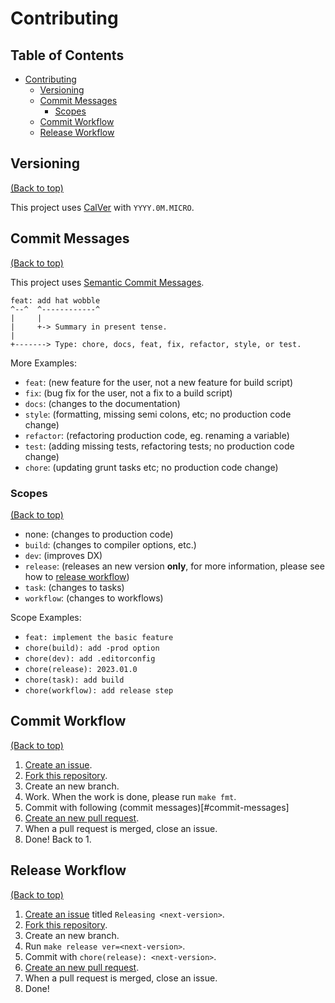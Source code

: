 # Contributing

## Table of Contents

- [Contributing](#contributing)
    - [Versioning](#versioning)
    - [Commit Messages](#commit-messages)
        - [Scopes](#scopes)
    - [Commit Workflow](#commit-workflow)
    - [Release Workflow](#release-workflow)

## Versioning
[(Back to top)](#table-of-contents)

This project uses [CalVer](https://calver.org/) with `YYYY.0M.MICRO`.

## Commit Messages
[(Back to top)](#table-of-contents)

This project uses [Semantic Commit Messages](https://gist.github.com/joshbuchea/6f47e86d2510bce28f8e7f42ae84c716).

```
feat: add hat wobble
^--^  ^------------^
|     |
|     +-> Summary in present tense.
|
+-------> Type: chore, docs, feat, fix, refactor, style, or test.
```

More Examples:
- `feat`: (new feature for the user, not a new feature for build script)
- `fix`: (bug fix for the user, not a fix to a build script)
- `docs`: (changes to the documentation)
- `style`: (formatting, missing semi colons, etc; no production code change)
- `refactor`: (refactoring production code, eg. renaming a variable)
- `test`: (adding missing tests, refactoring tests; no production code change)
- `chore`: (updating grunt tasks etc; no production code change)

### Scopes
[(Back to top)](#table-of-contents)

- none: (changes to production code)
- `build`: (changes to compiler options, etc.)
- `dev`: (improves DX)
- `release`: (releases an new version **only**, for more information, please see how to [release workflow](#release-workflow))
- `task`: (changes to tasks)
- `workflow`: (changes to workflows)

Scope Examples:
- `feat: implement the basic feature`
- `chore(build): add -prod option`
- `chore(dev): add .editorconfig`
- `chore(release): 2023.01.0`
- `chore(task): add build`
- `chore(workflow): add release step`

## Commit Workflow
[(Back to top)](#table-of-contents)

1. [Create an issue](https://github.com/sakkke/flightos/issues).
2. [Fork this repository](https://github.com/sakkke/flightos/fork).
3. Create an new branch.
4. Work. When the work is done, please run `make fmt`.
5. Commit with following (commit messages)[#commit-messages]
6. [Create an new pull request](https://github.com/sakkke/flightos/compare).
7. When a pull request is merged, close an issue.
8. Done! Back to 1.

## Release Workflow
[(Back to top)](#table-of-contents)

1. [Create an issue](https://github.com/sakkke/flightos/issues) titled `Releasing <next-version>`.
2. [Fork this repository](https://github.com/sakkke/flightos/fork).
3. Create an new branch.
4. Run `make release ver=<next-version>`.
5. Commit with `chore(release): <next-version>`.
6. [Create an new pull request](https://github.com/sakkke/flightos/compare).
7. When a pull request is merged, close an issue.
8. Done!
